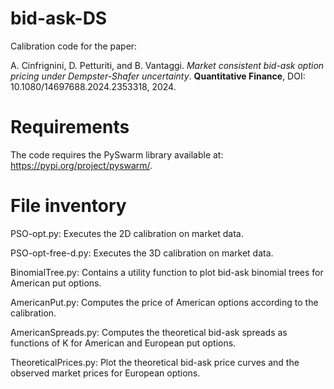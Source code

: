 # bid-ask-DS
Calibration code for the paper:
    
A. Cinfrignini, D. Petturiti, and B. Vantaggi. _Market consistent bid-ask option pricing under Dempster-Shafer uncertainty_. **Quantitative Finance**, DOI: 10.1080/14697688.2024.2353318, 2024. 


# Requirements
The code requires the PySwarm library available at: https://pypi.org/project/pyswarm/.

# File inventory
PSO-opt.py: Executes the 2D calibration on market data.

PSO-opt-free-d.py: Executes the 3D calibration on market data.

BinomialTree.py: Contains a utility function to plot bid-ask binomial trees for American put options.

AmericanPut.py: Computes the price of American options according to the calibration.

AmericanSpreads.py: Computes the theoretical bid-ask spreads as functions of K for American and European put options.

TheoreticalPrices.py: Plot the theoretical bid-ask price curves and the observed market prices for European options.

